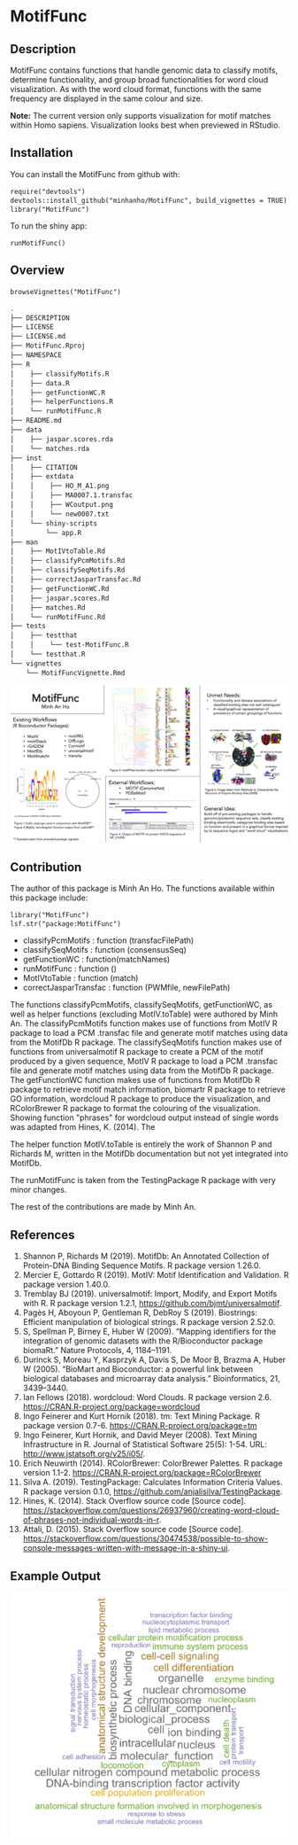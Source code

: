 
# MotifFunc

<!-- badges: start -->
<!-- badges: end -->

## Description

MotifFunc contains functions that handle genomic data to classify motifs, determine functionality, and group broad functionalities for word cloud visualization. As with the word cloud format, functions with the same frequency are displayed in the same colour and size.

__Note:__ The current version only supports visualization for motif matches within Homo sapiens. Visualization looks best when previewed in RStudio.

## Installation

You can install the MotifFunc from github with:

``` 
require("devtools")
devtools::install_github("minhanho/MotifFunc", build_vignettes = TRUE)
library("MotifFunc")
```

To run the shiny app:

``` 
runMotifFunc()
``` 

## Overview

``` 
browseVignettes("MotifFunc")
```

```bash
.
├── DESCRIPTION
├── LICENSE
├── LICENSE.md
├── MotifFunc.Rproj
├── NAMESPACE
├── R
│    ├── classifyMotifs.R
│    ├── data.R
│    ├── getFunctionWC.R
│    ├── helperFunctions.R
│    └── runMotifFunc.R
├── README.md
├── data
│    ├── jaspar.scores.rda
│    └── matches.rda
├── inst
│    ├── CITATION
│    ├── extdata
│    │    ├── HO_M_A1.png
│    │    ├── MA0007.1.transfac
│    │    ├── WCoutput.png
│    │    └── new0007.txt
│    └── shiny-scripts
│        └── app.R
├── man
│    ├── MotIVtoTable.Rd
│    ├── classifyPcmMotifs.Rd
│    ├── classifySeqMotifs.Rd
│    ├── correctJasparTransfac.Rd
│    ├── getFunctionWC.Rd
│    ├── jaspar.scores.Rd
│    ├── matches.Rd
│    └── runMotifFunc.Rd
├── tests
│    ├── testthat
│    │    └── test-MotifFunc.R
│    └── testthat.R
└── vignettes
    └── MotifFuncVignette.Rmd
```

![Slide](/inst/extdata/HO_M_A1.png)

## Contribution

The author of this package is Minh An Ho. The functions available within this package include:

```
library("MotifFunc")
lsf.str("package:MotifFunc")
```
* classifyPcmMotifs : function (transfacFilePath)  
* classifySeqMotifs : function (consensusSeq)
* getFunctionWC : function(matchNames)
* runMotifFunc : function ()  
* MotIVtoTable : function (match)
* correctJasparTransfac : function (PWMfile, newFilePath)

The functions classifyPcmMotifs, classifySeqMotifs, getFunctionWC, as well as helper functions (excluding MotIV.toTable) were authored by Minh An. The classifyPcmMotifs function makes use of functions from MotIV R package to load a PCM .transfac file and generate motif matches using data from the MotifDb R package. The classifySeqMotifs function makes use of functions from universalmotif R package to create a PCM of the motif produced by a given sequence, MotIV R package to load a PCM .transfac file and generate motif matches using data from the MotifDb R package. The getFunctionWC function makes use of functions from MotifDb R package to retrieve motif match information, biomartr R package to retrieve GO information, wordcloud R package to produce the visualization, and RColorBrewer R package to format the colouring of the visualization. Showing function "phrases" for wordcloud output instead of single words was adapted from Hines, K. (2014). The 

The helper function MotIV.toTable is entirely the work of Shannon P and Richards M, written in the MotifDb documentation but not yet integrated into MotifDb.

The runMotifFunc is taken from the TestingPackage R package with very minor changes.

The rest of the contributions are made by Minh An.

## References
1. Shannon P, Richards M (2019). MotifDb: An Annotated Collection of Protein-DNA Binding Sequence Motifs. R package version 1.26.0.
2. Mercier E, Gottardo R (2019). MotIV: Motif Identification and Validation. R package version 1.40.0.
3. Tremblay BJ (2019). universalmotif: Import, Modify, and Export Motifs with R. R package version 1.2.1, https://github.com/bjmt/universalmotif.
4. Pagès H, Aboyoun P, Gentleman R, DebRoy S (2019). Biostrings: Efficient manipulation of biological strings. R package version 2.52.0.
5. S, Spellman P, Birney E, Huber W (2009). “Mapping identifiers for the integration of genomic datasets with the R/Bioconductor package biomaRt.” Nature Protocols, 4, 1184–1191.
6. Durinck S, Moreau Y, Kasprzyk A, Davis S, De Moor B, Brazma A, Huber W (2005). “BioMart and Bioconductor: a powerful link between biological databases and microarray data analysis.” Bioinformatics, 21, 3439–3440.
7. Ian Fellows (2018). wordcloud: Word Clouds. R package version 2.6. https://CRAN.R-project.org/package=wordcloud
8. Ingo Feinerer and Kurt Hornik (2018). tm: Text Mining Package. R package version 0.7-6. https://CRAN.R-project.org/package=tm
9. Ingo Feinerer, Kurt Hornik, and David Meyer (2008). Text Mining Infrastructure in R. Journal of Statistical Software 25(5): 1-54. URL: http://www.jstatsoft.org/v25/i05/.
10. Erich Neuwirth (2014). RColorBrewer: ColorBrewer Palettes. R package version 1.1-2. https://CRAN.R-project.org/package=RColorBrewer
11. Silva A. (2019). TestingPackage: Calculates Information Criteria Values. R package version 0.1.0, https://github.com/anjalisilva/TestingPackage.
12. Hines, K. (2014). Stack Overflow source code [Source code]. https://stackoverflow.com/questions/26937960/creating-word-cloud-of-phrases-not-individual-words-in-r.
13. Attali, D. (2015). Stack Overflow source code [Source code]. https://stackoverflow.com/questions/30474538/possible-to-show-console-messages-written-with-message-in-a-shiny-ui.

## Example Output

![WC](/inst/extdata/WCoutput.png)
